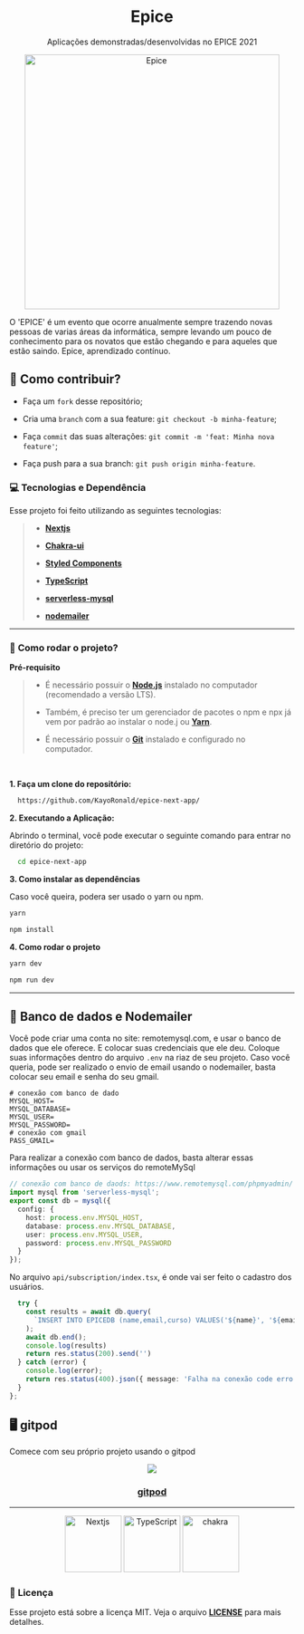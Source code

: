 <h1 align="center">
    <strong>Epice</strong>
</h1>
<p align="center">
Aplicações demonstradas/desenvolvidas no EPICE 2021
</p>
<p align="center">
    <img src="public/img/svg/undraw_everywhere_together_bdmn.svg" alt="Epice" width="450"/>
</p>

O 'EPICE' é um evento que ocorre anualmente sempre trazendo novas pessoas de varias áreas da informática, sempre levando um pouco de conhecimento para os novatos que estão chegando e para aqueles que estão saindo. Epice, aprendizado contínuo.

## 🤔 **Como contribuir?**

- Faça um `fork` desse repositório;
  
- Cria uma `branch` com a sua feature: `git checkout -b minha-feature`;
  
- Faça `commit` das suas alterações: `git commit -m 'feat: Minha nova feature'`;

- Faça push para a sua branch: `git push origin minha-feature`.

### **💻 Tecnologias e Dependência**

Esse projeto foi feito utilizando as seguintes tecnologias:

> - **[Nextjs](https://nextjs.org/)**
>
> - **[Chakra-ui](https://chakra-ui.com/)**
>
> - **[Styled Components](https://styled-components.com/)**
>  
> - **[TypeScript](https://www.typescriptlang.org/)**
>
> - **[serverless-mysql](https://www.serverless.com/plugins/serverless-mysql)**
>
> - **[nodemailer](https://nodemailer.com/about/)**

<hr/>

### 🚀 **Como rodar o projeto?**

 **Pré-requisito**
 
<blockquote>

- É necessário possuir o **[Node.js](https://nodejs.org/en/)** instalado no computador (recomendado a versão LTS).

- Também, é preciso ter um gerenciador de pacotes o npm e npx já vem por padrão ao instalar o node.j ou **[Yarn](https://www.npmjs.com/package/yarn)**.

- É necessário possuir o **[Git](https://git-scm.com/)** instalado e configurado no computador.
  
</blockquote>

<br/>

**1. Faça um clone do repositório:**

```bash 
  https://github.com/KayoRonald/epice-next-app/
```

**2. Executando a Aplicação:**

Abrindo o terminal, você pode executar o seguinte comando para entrar no diretório do projeto:

```bash
  cd epice-next-app
```

**3. Como instalar as dependências**

Caso você queira, podera ser usado o yarn ou npm. 

```bash
yarn 
```
```bash
npm install
```

**4. Como rodar o projeto**

```bash
yarn dev
```
```bash
npm run dev
```

<hr/>

## 🎲 Banco de dados e Nodemailer
 
Você pode criar uma conta no site: remotemysql.com, e usar o banco de dados que ele oferece. E colocar suas credenciais que ele deu.
Coloque suas informações dentro do arquivo `.env` na riaz de seu projeto. Caso você queria, pode ser realizado o envio de email usando o nodemailer, basta
colocar seu email e senha do seu gmail.

```.env
# conexão com banco de dado
MYSQL_HOST=
MYSQL_DATABASE=
MYSQL_USER=
MYSQL_PASSWORD=
# conexão com gmail
PASS_GMAIL=
```

Para realizar a conexão com banco de dados, basta alterar essas informações ou usar os serviços do remoteMySql

```ts
// conexão com banco de daods: https://www.remotemysql.com/phpmyadmin/
import mysql from 'serverless-mysql';
export const db = mysql({
  config: {
    host: process.env.MYSQL_HOST,
    database: process.env.MYSQL_DATABASE,
    user: process.env.MYSQL_USER,
    password: process.env.MYSQL_PASSWORD
  }
});
```
No arquivo `api/subscription/index.tsx`, é onde vai ser feito o cadastro dos usuários.
```ts
  try {
    const results = await db.query(
      `INSERT INTO EPICEDB (name,email,curso) VALUES('${name}', '${email}', '${curso}')`
    );
    await db.end();
    console.log(results)
    return res.status(200).send('')
  } catch (error) {
    console.log(error);
    return res.status(400).json({ message: 'Falha na conexão code erro `EMAIL-300`' });
  }
};
```
## 🖥️ gitpod

Comece com seu próprio projeto usando o gitpod

<p align="center">
  <a href="https://gitpod.io/#https://github.com/KayoRonald/epice-next-app">
    <img src="https://gitpod.io/button/open-in-gitpod.svg" />
    <h3 align="center">gitpod</h3>
  </a>
</p>

<hr/>


<p align="center">
  <img src="https://www.rlogical.com/wp-content/uploads/2021/08/Rlogical-Blog-Images-thumbnail.png" width="100" title="Nextjs">
  <img src="github/typescript.png" width="100" alt="TypeScript" title="TypeScript">
  <img src="github/chakra-ui.png" width="100" alt="chakra" title="chakra"
</p>

### 📝 **Licença**
Esse projeto está sobre a licença MIT. Veja o arquivo **[LICENSE](LICENSE)** para mais detalhes.
